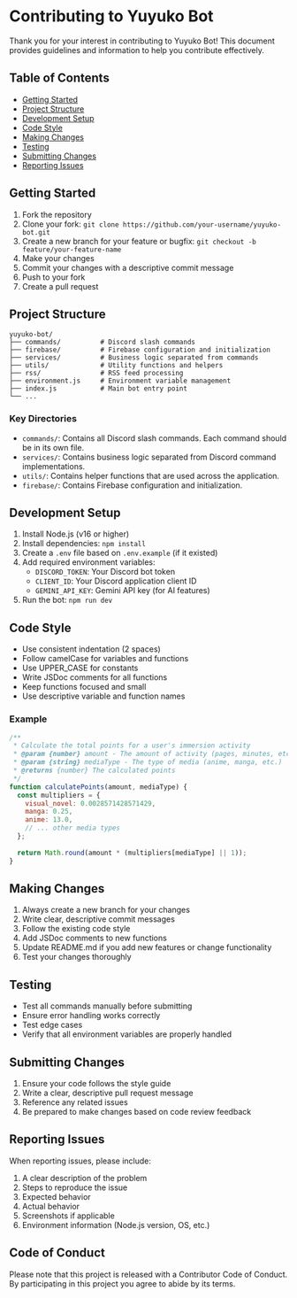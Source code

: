# Contributing to Yuyuko Bot

Thank you for your interest in contributing to Yuyuko Bot! This document provides guidelines and information to help you contribute effectively.

## Table of Contents

- [Getting Started](#getting-started)
- [Project Structure](#project-structure)
- [Development Setup](#development-setup)
- [Code Style](#code-style)
- [Making Changes](#making-changes)
- [Testing](#testing)
- [Submitting Changes](#submitting-changes)
- [Reporting Issues](#reporting-issues)

## Getting Started

1. Fork the repository
2. Clone your fork: `git clone https://github.com/your-username/yuyuko-bot.git`
3. Create a new branch for your feature or bugfix: `git checkout -b feature/your-feature-name`
4. Make your changes
5. Commit your changes with a descriptive commit message
6. Push to your fork
7. Create a pull request

## Project Structure

```
yuyuko-bot/
├── commands/          # Discord slash commands
├── firebase/          # Firebase configuration and initialization
├── services/          # Business logic separated from commands
├── utils/             # Utility functions and helpers
├── rss/               # RSS feed processing
├── environment.js     # Environment variable management
├── index.js           # Main bot entry point
└── ...
```

### Key Directories

- `commands/`: Contains all Discord slash commands. Each command should be in its own file.
- `services/`: Contains business logic separated from Discord command implementations.
- `utils/`: Contains helper functions that are used across the application.
- `firebase/`: Contains Firebase configuration and initialization.

## Development Setup

1. Install Node.js (v16 or higher)
2. Install dependencies: `npm install`
3. Create a `.env` file based on `.env.example` (if it existed)
4. Add required environment variables:
   - `DISCORD_TOKEN`: Your Discord bot token
   - `CLIENT_ID`: Your Discord application client ID
   - `GEMINI_API_KEY`: Gemini API key (for AI features)
5. Run the bot: `npm run dev`

## Code Style

- Use consistent indentation (2 spaces)
- Follow camelCase for variables and functions
- Use UPPER_CASE for constants
- Write JSDoc comments for all functions
- Keep functions focused and small
- Use descriptive variable and function names

### Example

```javascript
/**
 * Calculate the total points for a user's immersion activity
 * @param {number} amount - The amount of activity (pages, minutes, etc.)
 * @param {string} mediaType - The type of media (anime, manga, etc.)
 * @returns {number} The calculated points
 */
function calculatePoints(amount, mediaType) {
  const multipliers = {
    visual_novel: 0.0028571428571429,
    manga: 0.25,
    anime: 13.0,
    // ... other media types
  };
  
  return Math.round(amount * (multipliers[mediaType] || 1));
}
```

## Making Changes

1. Always create a new branch for your changes
2. Write clear, descriptive commit messages
3. Follow the existing code style
4. Add JSDoc comments to new functions
5. Update README.md if you add new features or change functionality
6. Test your changes thoroughly

## Testing

- Test all commands manually before submitting
- Ensure error handling works correctly
- Test edge cases
- Verify that all environment variables are properly handled

## Submitting Changes

1. Ensure your code follows the style guide
2. Write a clear, descriptive pull request message
3. Reference any related issues
4. Be prepared to make changes based on code review feedback

## Reporting Issues

When reporting issues, please include:

1. A clear description of the problem
2. Steps to reproduce the issue
3. Expected behavior
4. Actual behavior
5. Screenshots if applicable
6. Environment information (Node.js version, OS, etc.)

## Code of Conduct

Please note that this project is released with a Contributor Code of Conduct. By participating in this project you agree to abide by its terms.